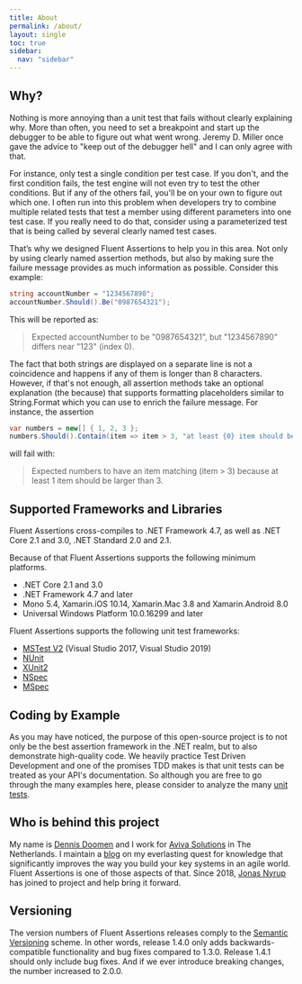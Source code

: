 ```yaml
---
title: About
permalink: /about/
layout: single
toc: true
sidebar:
  nav: "sidebar"
---
```


## Why?

Nothing is more annoying than a unit test that fails without clearly explaining why. More than often, you need to set a breakpoint and start up the debugger to be able to figure out what went wrong. Jeremy D. Miller once gave the advice to "keep out of the debugger hell" and I can only agree with that.

For instance, only test a single condition per test case. If you don't, and the first condition fails, the test engine will not even try to test the other conditions. But if any of the others fail, you'll be on your own to figure out which one. I often run into this problem when developers try to combine multiple related tests that test a member using different parameters into one test case. If you really need to do that, consider using a parameterized test that is being called by several clearly named test cases.

That’s why we designed Fluent Assertions to help you in this area. Not only by using clearly named assertion methods, but also by making sure the failure message provides as much information as possible. Consider this example:

```csharp
string accountNumber = "1234567890";
accountNumber.Should().Be("0987654321");
```

This will be reported as:

> Expected accountNumber to be
"0987654321", but
"1234567890" differs near "123" (index 0).

The fact that both strings are displayed on a separate line is not a coincidence and happens if any of them is longer than 8 characters. However, if that's not enough, all assertion methods take an optional explanation (the because) that supports formatting placeholders similar to String.Format which you can use to enrich the failure message. For instance, the assertion

```csharp
var numbers = new[] { 1, 2, 3 };
numbers.Should().Contain(item => item > 3, "at least {0} item should be larger than 3", 1);
```

will fail with:

> Expected numbers to have an item matching (item > 3) because at least 1 item should be larger than 3.

## Supported Frameworks and Libraries

Fluent Assertions cross-compiles to .NET Framework 4.7, as well as .NET Core 2.1 and 3.0, .NET Standard 2.0 and 2.1.

Because of that Fluent Assertions supports the following minimum platforms.
*   .NET Core 2.1 and 3.0
*   .NET Framework 4.7 and later
*   Mono 5.4, Xamarin.iOS 10.14, Xamarin.Mac 3.8 and Xamarin.Android 8.0
*   Universal Windows Platform 10.0.16299 and later

Fluent Assertions supports the following unit test frameworks:

*   [MSTest V2](https://github.com/Microsoft/testfx) (Visual Studio 2017, Visual Studio 2019)
*   [NUnit](http://www.nunit.org/)
*   [XUnit2](https://github.com/xunit/xunit/releases)
*   [NSpec](http://nspec.org/)
*   [MSpec](https://github.com/machine/machine.specifications)

## Coding by Example

As you may have noticed, the purpose of this open-source project is to not only be the best assertion framework in the .NET realm, but to also demonstrate high-quality code.
We heavily practice Test Driven Development and one of the promises TDD makes is that unit tests can be treated as your API's documentation.
So although you are free to go through the many examples here, please consider to analyze the many [unit tests](https://github.com/fluentassertions/fluentassertions/tree/master/Tests/Shared.Specs).

## Who is behind this project
My name is [Dennis Doomen](https://twitter.com/ddoomen) and I work for [Aviva Solutions](https://www.avivasolutions.nl/) in The Netherlands. I maintain a [blog](https://www.continuousimprover.com/) on my everlasting quest for knowledge that significantly improves the way you build your key systems in an agile world. Fluent Assertions is one of those aspects of that. Since 2018, [Jonas Nyrup](https://github.com/jnyrup) has joined to project and help bring it forward. 

## Versioning

The version numbers of Fluent Assertions releases comply to the [Semantic Versioning](http://semver.org/) scheme. In other words, release 1.4.0 only adds backwards-compatible functionality and bug fixes compared to 1.3.0. Release 1.4.1 should only include bug fixes. And if we ever introduce breaking changes, the number increased to 2.0.0.
